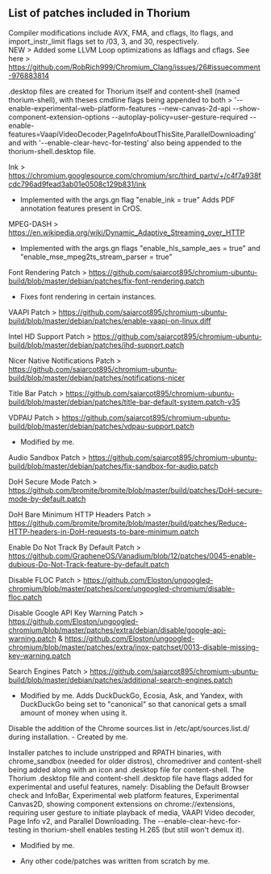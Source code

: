 ## List of patches included in Thorium

Compiler modifications include AVX, FMA, and cflags, lto flags, and import_instr_limit flags set to /03, 3, and 30, respectively. \
NEW > Added some LLVM Loop optimizations as ldflags and cflags. See here > https://github.com/RobRich999/Chromium_Clang/issues/26#issuecomment-976883814

.desktop files are created for Thorium itself and content-shell (named thorium-shell), with theses cmdline flags being appended to both >  '--enable-experimental-web-platform-features --new-canvas-2d-api --show-component-extension-options --autoplay-policy=user-gesture-required --enable-features=VaapiVideoDecoder,PageInfoAboutThisSite,ParallelDownloading' and with '--enable-clear-hevc-for-testing' also being appended to the thorium-shell.desktop file.

Ink > https://chromium.googlesource.com/chromium/src/third_party/+/c4f7a938fcdc796ad9fead3ab01e0508c129b831/ink
  - Implemented with the args.gn flag "enable_ink = true" Adds PDF annotation features present in CrOS.

MPEG-DASH > https://en.wikipedia.org/wiki/Dynamic_Adaptive_Streaming_over_HTTP
  - Implemented with the args.gn flags "enable_hls_sample_aes = true" and "enable_mse_mpeg2ts_stream_parser = true"

Font Rendering Patch > https://github.com/saiarcot895/chromium-ubuntu-build/blob/master/debian/patches/fix-font-rendering.patch
  - Fixes font rendering in certain instances.

VAAPI Patch > https://github.com/saiarcot895/chromium-ubuntu-build/blob/master/debian/patches/enable-vaapi-on-linux.diff

Intel HD Support Patch > https://github.com/saiarcot895/chromium-ubuntu-build/blob/master/debian/patches/ihd-support.patch

Nicer Native Notifications Patch > https://github.com/saiarcot895/chromium-ubuntu-build/blob/master/debian/patches/notifications-nicer

Title Bar Patch > https://github.com/saiarcot895/chromium-ubuntu-build/blob/master/debian/patches/title-bar-default-system.patch-v35

VDPAU Patch > https://github.com/saiarcot895/chromium-ubuntu-build/blob/master/debian/patches/vdpau-support.patch
  - Modified by me.

Audio Sandbox Patch > https://github.com/saiarcot895/chromium-ubuntu-build/blob/master/debian/patches/fix-sandbox-for-audio.patch

DoH Secure Mode Patch > https://github.com/bromite/bromite/blob/master/build/patches/DoH-secure-mode-by-default.patch

DoH Bare Minimum HTTP Headers Patch > https://github.com/bromite/bromite/blob/master/build/patches/Reduce-HTTP-headers-in-DoH-requests-to-bare-minimum.patch

Enable Do Not Track By Default Patch > https://github.com/GrapheneOS/Vanadium/blob/12/patches/0045-enable-dubious-Do-Not-Track-feature-by-default.patch

Disable FLOC Patch > https://github.com/Eloston/ungoogled-chromium/blob/master/patches/core/ungoogled-chromium/disable-floc.patch

Disable Google API Key Warning Patch > https://github.com/Eloston/ungoogled-chromium/blob/master/patches/extra/debian/disable/google-api-warning.patch & https://github.com/Eloston/ungoogled-chromium/blob/master/patches/extra/inox-patchset/0013-disable-missing-key-warning.patch

Search Engines Patch > https://github.com/saiarcot895/chromium-ubuntu-build/blob/master/debian/patches/additional-search-engines.patch
  - Modified by me. Adds DuckDuckGo, Ecosia, Ask, and Yandex, with DuckDuckGo being set to "canonical" so that canonical gets a small amount of money when using it.

Disable the addition of the Chrome sources.list in /etc/apt/sources.list.d/ during installation. - Created by me.

Installer patches to include unstripped and RPATH binaries, with chrome_sandbox (needed for older distros), chromedriver and content-shell being added along with an icon and .desktop file for content-shell.
The Thorium .desktop file and content-shell .desktop file have flags added for experimental and useful features, namely: Disabling the Default Browser check and InfoBar, Experimental web platform features, Experimental Canvas2D, showing component extensions on chrome://extensions, requiring user gesture to initiate playback of media, VAAPI Video decoder, Page Info v2, and Parallel Downloading. The --enable-clear-hevc-for-testing in thorium-shell enables testing H.265 (but still won't demux it).
  - Modified by me.

- Any other code/patches was written from scratch by me.


